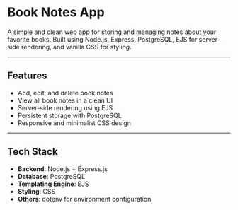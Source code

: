 # Book Notes App

A simple and clean web app for storing and managing notes about your favorite books. Built using Node.js, Express, PostgreSQL, EJS for server-side rendering, and vanilla CSS for styling.
___________________

## Features

- Add, edit, and delete book notes
- View all book notes in a clean UI
- Server-side rendering using EJS
- Persistent storage with PostgreSQL
- Responsive and minimalist CSS design

---

## Tech Stack

- **Backend**: Node.js + Express.js  
- **Database**: PostgreSQL  
- **Templating Engine**: EJS  
- **Styling**: CSS  
- **Others**: dotenv for environment configuration


